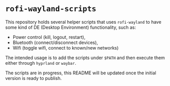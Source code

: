 # `rofi-wayland-scripts`

This repository holds several helper scripts that uses `rofi-wayland` to have some kind of DE (Desktop Environment) functionality, such as:

- Power control (kill, logout, restart),
- Bluetooth (connect/disconnect devices),
- Wifi (toggle wifi, connect to known/new networks)

The intended usage is to add the scripts under `$PATH` and then execute them either through `hyprland` or `waybar`.

The scripts are in progress, this README will be updated once the initial version is ready to publish.
